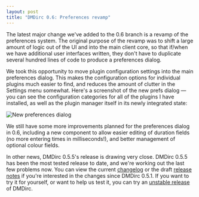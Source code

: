```yaml
---
layout: post
title: "DMDirc 0.6: Preferences revamp"
---
```

The latest major change we've added to the 0.6 branch is a revamp of the preferences system. The original purpose of the revamp was to shift a large amount of logic out of the UI and into the main client core, so that if/when we have additional user interfaces written, they don't have to duplicate several hundred lines of code to produce a preferences dialog.

We took this opportunity to move plugin configuration settings into the main preferences dialog. This makes the configuration options for individual plugins much easier to find, and reduces the amount of clutter in the Settings menu somewhat. Here's a screenshot of the new prefs dialog — you can see the configuration categories for all of the plugins I have installed, as well as the plugin manager itself in its newly integrated state:

<img src='http://blog.dmdirc.com/wp-content/uploads/2008/01/dmdirc-newprefs1.png' alt='New preferences dialog' />

We still have some more improvements planned for the preferences dialog in 0.6, including a new component to allow easier editing of duration fields (no more entering times in milliseconds!), and better management of optional colour fields.

In other news, DMDirc 0.5.5's release is drawing very close. DMDirc 0.5.5 has been the most tested release to date, and we're working out the last few problems now. You can view the current <a href="http://code.google.com/p/dmdirc/wiki/ChangelogNoughtPointFivePointFive">changelog</a> or the draft <a href="http://code.google.com/p/dmdirc/wiki/GuideToNoughtPointFivePointFive">release notes</a> if you're interested in the changes since DMDirc 0.5.1. If you want to try it for yourself, or want to help us test it, you can try an <a href="http://www.dmdirc.com/en/unstablereleases">unstable release</a> of DMDirc.